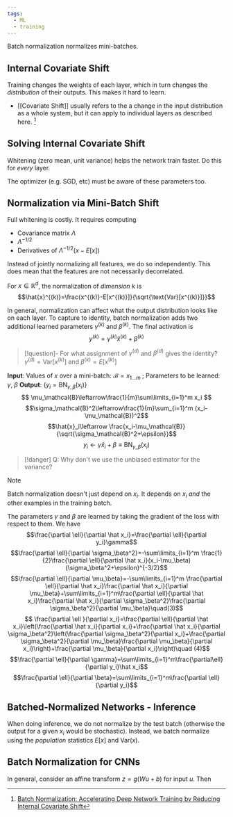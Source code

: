 ```yaml
---
tags:
  - ML
  - training
---
```


Batch normalization normalizes mini-batches.

## Internal Covariate Shift
Training changes the weights of each layer, which in turn changes the *distribution* of their outputs. This makes it hard to learn.
-  [[Covariate Shift]] usually refers to the a change in the input distribution as a whole system, but it can apply to individual layers as described here. [^1]

## Solving Internal Covariate Shift
Whitening (zero mean, unit variance) helps the network train faster. Do this for *every* layer.

The optimizer (e.g. SGD, etc) must be aware of these parameters too.

## Normalization via Mini-Batch Shift
Full whitening is costly. It requires computing
- Covariance matrix $\Lambda$
- $\Lambda^{-1/2}$
- Derivatives of $\Lambda^{-1/2}(x-E[x])$

Instead of jointly normalizing all features, we do so independently. This does mean that the features are not necessarily decorrelated.

For $x\in \mathbb{R}^d$, the normalization of *dimension* $k$ is 
$$\hat{x}^{(k)}=\frac{x^{(k)}-E[x^{(k)}]}{\sqrt{\text{Var}[x^{(k)}]}}$$

In general, normalization can affect what the output distribution looks like on each layer. To capture to identity, batch normalization adds two additional learned parameters $\gamma^{(k)}$ and $\beta^{(k)}$. The final activation is
$$y^{(k)}=\gamma^{(k)}\hat{x}^{(k)}+\beta^{(k)}$$
>[!question]- For what assignment of $\gamma^{(d)}$ and $\beta^{(d)}$ gives the identity?
>$\gamma^{(d)}=\text{Var}[x^{(k)}]$ and $\beta^{(k)}=E[x^{(k)}]$

**Input**: Values of $x$ over a mini-batch: $\mathcal{B}={x_{1\ldots m}}$ ; Parameters to be learned: $\gamma$, $\beta$
**Output**: $\{y_i=\text{BN}_{\gamma, \beta}(x_i)\}$
$$
\mu_\mathcal{B}\leftarrow\frac{1}{m}\sum\limits_{i=1}^m x_i
$$
$$\sigma_\mathcal{B}^2\leftarrow\frac{1}{m}\sum_{i=1}^m (x_i-\mu_\mathcal{B})^2$$
$$\hat{x}_i\leftarrow \frac{x_i-\mu_\mathcal{B}}{\sqrt{\sigma_\mathcal{B}^2+\epsilon}}$$
$$y_i\leftarrow \gamma \hat x_i + \beta\equiv \text{BN}_{\gamma,\beta}(x_i)$$
>[!danger]
>Q: Why don't we use the unbiased estimator for the variance?

>[!note] 
>Batch normalization doesn't just depend on $x_i$. It depends on $x_i$ *and* the other examples in the training batch.

The parameters $\gamma$ and $\beta$ are learned by taking the gradient of the loss with respect to them. We have
$$\frac{\partial \ell}{\partial \hat x_i}=\frac{\partial \ell}{\partial y_i}\gamma$$
$$\frac{\partial \ell}{\partial \sigma_\beta^2}=-\sum\limits_{i=1}^m \frac{1}{2}\frac{\partial \ell}{\partial \hat x_i}(x_i-\mu_\beta)(\sigma_\beta^2+\epsilon)^{-3/2}$$
$$\frac{\partial \ell}{\partial \mu_\beta}=-\sum\limits_{i=1}^m \frac{\partial \ell}{\partial \hat x_i}\frac{\partial \hat x_i}{\partial \mu_\beta}+\sum\limits_{i=1}^m\frac{\partial \ell}{\partial \hat x_i}\frac{\partial \hat x_i}{\partial \sigma_\beta^2}\frac{\partial \sigma_\beta^2}{\partial \mu_\beta}\quad(3)$$
$$
\frac{\partial \ell }{\partial x_i}=\frac{\partial \ell}{\partial \hat x_i}\left(\frac{\partial \hat x_i}{\partial x_i}+\frac{\partial \hat x_i}{\partial \sigma_\beta^2}\left(\frac{\partial \sigma_\beta^2}{\partial x_i}+\frac{\partial \sigma_\beta^2}{\partial \mu_\beta}\frac{\partial \mu_\beta}{\partial x_i}\right)+\frac{\partial \mu_\beta}{\partial x_i}\right)\quad (4)$$
$$\frac{\partial \ell}{\partial \gamma}=\sum\limits_{i=1}^m\frac{\partial\ell}{\partial y_i}\hat x_i$$
$$\frac{\partial \ell}{\partial \beta}=\sum\limits_{i=1}^m\frac{\partial \ell}{\partial y_i}$$
## Batched-Normalized Networks - Inference
When doing inference, we do not normalize by the test batch (otherwise the output for a given $x_i$ would be stochastic). Instead, we batch normalize using the *population* statistics $E[x]$ and $\text{Var}(x)$.

## Batch Normalization for CNNs
In general, consider an affine transform $z=g(Wu+b)$ for input $u$. Then 


[^1]: [Batch Normalization: Accelerating Deep Network Training by Reducing Internal Covariate Shift](https://arxiv.org/pdf/1502.03167)